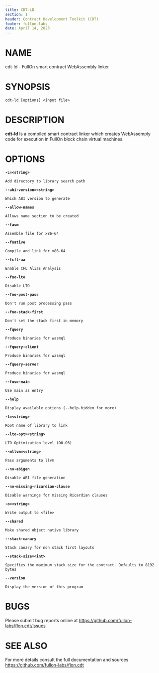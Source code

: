 ```yaml
---
title: CDT-LD
section: 1
header: Contract Development Toolkit (CDT)
footer: fullon-labs
date: April 14, 2023
---
```

# NAME
cdt-ld - FullOn smart contract WebAssembly linker

# SYNOPSIS

`cdt-ld [options] <input file>`

# DESCRIPTION

**cdt-ld**  Is a compiled smart contract linker which creates WebAssemply code for 
execution in FullOn block chain virtual machines.  

# OPTIONS

**`-L=<string>`**

    Add directory to library search path

**`--abi-version=<string>`**

    Which ABI version to generate
    
**`--allow-names`**

    Allows name section to be created
    
**`--fasm`**

    Assemble file for x86-64
    
**`--fnative`**

    Compile and link for x86-64
    
**`--fcfl-aa`**

    Enable CFL Alias Analysis
    
**`--fno-lto`**

    Disable LTO

**`--fno-post-pass`**

    Don't run post processing pass
    
**`--fno-stack-first`**

    Don't set the stack first in memory
    
**`--fquery`**

    Produce binaries for wasmql
    
**`--fquery-client`**

    Produce binaries for wasmql
    
**`--fquery-server`**

    Produce binaries for wasmql
    
**`--fuse-main`**

    Use main as entry
    
**`--help`**

    Display available options (--help-hidden for more)
    
**`-l=<string>`**

    Root name of library to link
    
**`--lto-opt=<string>`**

    LTO Optimization level (O0-O3)

**`--mllvm=<string>`**

    Pass arguments to llvm
    
**`--no-abigen`**

    Disable ABI file generation
    
**`--no-missing-ricardian-clause`**

    Disable warnings for missing Ricardian clauses
    
**`-o=<string>`**

    Write output to <file>
    
**`--shared`**

    Make shared object native library
    
**`--stack-canary`**

    Stack canary for non stack first layouts
    
**`--stack-size=<int>`**

    Specifies the maximum stack size for the contract. Defaults to 8192 bytes
    
**`--version`**

    Display the version of this program
    

# BUGS

Please submit bug reports online at https://github.com/fullon-labs/flon.cdt/issues

# SEE ALSO

For more details consult the full documentation and sources https://github.com/fullon-labs/flon.cdt


